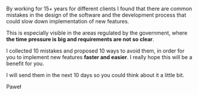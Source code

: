 By working for 15+ years for different clients I found that there are
common mistakes in the design of the software and the development process
that could slow down implementation of new features.

This is especially visible in the areas regulated by the government, where
**the time pressure is big and requirements are not so clear**.

I collected 10 mistakes and proposed 10 ways to avoid them, in order for
you to implement new features **faster and easier**. I really hope this
will be a benefit for you.

I will send them in the next 10 days so you could think about it a
little bit.

Paweł
